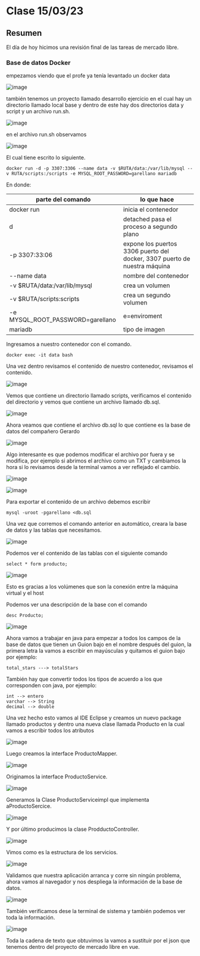 # Clase 15/03/23 #
## Resumen ##
El día de hoy hicimos una revisión final de las tareas de mercado libre.
### Base de datos Docker ###
empezamos viendo que el profe ya tenía levantado un docker data

![image](https://user-images.githubusercontent.com/123017277/225490014-03fb42e5-4c03-48e3-bc44-8e9c92db6c2e.png)

también tenemos un proyecto llamado desarrollo ejercicio en el cual hay un directorio llamado local base y dentro de este hay dos directorios  data y script y un archivo run.sh.

![image](https://user-images.githubusercontent.com/123017277/225493996-9b2238bd-833b-472b-8748-31b4581c5d45.png)

en el archivo run.sh observamos

![image](https://user-images.githubusercontent.com/123017277/225494315-eae87514-7643-4b50-9ce2-bec83ef8ad09.png)

El cual tiene escrito lo siguiente.   
```
docker run -d -p 3307:3306 --name data -v $RUTA/data:/var/lib/mysql --v RUTA/scripts:/scripts -e MYSQL_ROOT_PASSWORD=garellano mariadb
```
En donde:

| parte del comando | lo que hace |
| ----------------- | ----------- |
| docker run | inicia el contenedor |
| d | detached pasa el proceso a segundo plano |
| -p 3307:33:06 | expone los puertos 3306 puerto del docker, 3307 puerto de nuestra máquina |
| --name data | nombre del contenedor |
| -v $RUTA/data:/var/lib/mysql | crea un volumen |
| -v $RUTA/scripts:scripts | crea un segundo volumen |
| -e MYSQL_ROOT_PASSWORD=garellano | e=enviroment |
| mariadb | tipo de imagen |

Ingresamos a nuestro contenedor con el comando.
```
docker exec -it data bash
```
Una vez dentro revisamos el contenido de nuestro contenedor, revisamos el contenido.

![image](https://user-images.githubusercontent.com/123017277/225508726-4cf6f08a-a7d3-43d3-a865-12bf9f18f11f.png)

Vemos que contiene un directorio llamado scripts, verificamos el contenido del directorio y vemos que contiene un archivo llamado db.sql. 

![image](https://user-images.githubusercontent.com/123017277/225517770-8d702c92-53e8-4f82-a577-646220ac4ecf.png)

Ahora veamos que contiene el archivo db.sql lo que contiene es la base de datos del compañero Gerardo

![image](https://user-images.githubusercontent.com/123017277/225517948-5ca4500e-5e82-4eac-9b9f-21fd39842ff9.png)

Algo interesante es que podemos modificar el archivo por fuera y se modifica, por ejemplo si abrimos el archivo como un TXT y cambiamos la hora si lo revisamos desde la terminal vamos a ver reflejado el cambio.

![image](https://user-images.githubusercontent.com/123017277/225519924-430e0903-5700-4c3b-8a6f-6f22640cf359.png)


![image](https://user-images.githubusercontent.com/123017277/225519478-614deee3-6221-4d0f-886f-fbad5c802b55.png)

Para exportar el contenido de un archivo debemos escribir
```
mysql -uroot -pgarellano <db.sql
```
Una vez que corremos el comando anterior en automático, creara la base de datos y las tablas que necesitamos.

![image](https://user-images.githubusercontent.com/123017277/225522192-7cccfaf0-c4b0-4d7b-8a6f-85c5cceec9d0.png)

Podemos ver el contenido de las tablas con el siguiente comando
```
select * form producto;
```
![image](https://user-images.githubusercontent.com/123017277/225522628-fdbd295f-3cb2-489f-ad5f-cc9aa01176f6.png)

Esto es gracias a los volúmenes que son la conexión entre la máquina virtual y el host

Podemos ver una descripción de la base con el comando 
```
desc Producto;
```
![image](https://user-images.githubusercontent.com/123017277/225524044-25b6b3d1-8fd0-4a54-86ef-a49aea009751.png)

Ahora vamos a trabajar en java para empezar a todos los campos de la base de datos que tienen un Guion bajo en el nombre después del guion, la primera letra la vamos a escribir en mayúsculas y quitamos el guion bajo por ejemplo:
```
total_stars ---> totalStars
```
También hay que convertir todos los tipos de acuerdo a los que corresponden con java, por ejemplo:
```
int --> entero
varchar --> String
decimal --> double
```
Una vez hecho esto vamos al IDE Eclipse y creamos un nuevo package llamado productos y dentro una nueva clase llamada Producto en la cual vamos a escribir todos los atributos

![image](https://user-images.githubusercontent.com/123017277/225527697-dcb7a375-f323-4e06-ad35-44d3db1244cd.png)

Luego creamos la interface ProductoMapper.

![image](https://user-images.githubusercontent.com/123017277/225530334-75231eec-1dde-43ec-b3ed-6f86418e5785.png)

Originamos la interface ProductoService.

![image](https://user-images.githubusercontent.com/123017277/225530448-cf39ba5f-750f-4927-a432-e25c29a7c62e.png)

Generamos la Clase ProductoServiceimpl que implementa aProductoSercice.

![image](https://user-images.githubusercontent.com/123017277/225532754-062bc028-71e6-4ee9-b870-5adc23cf43a1.png)

Y por último producimos la clase ProdductoController.

![image](https://user-images.githubusercontent.com/123017277/225533426-6f416530-5f69-442c-ab0f-8a574c106047.png)

Vimos como es la estructura de los servicios.

![image](https://user-images.githubusercontent.com/123017277/225534981-574b8694-f9af-40b7-b607-88677a2a923c.png)

Validamos que nuestra aplicación arranca y corre sin ningún problema, ahora vamos al navegador y nos despliega la información de la base de datos.

![image](https://user-images.githubusercontent.com/123017277/225537492-a2107119-591c-46c4-a6ed-e90d2c9cab06.png)

También verificamos dese la terminal de sistema y también podemos ver toda la información.

![image](https://user-images.githubusercontent.com/123017277/225537862-a08b52b0-d6f7-4e60-95ad-d43b226f84b7.png)

Toda la cadena de texto que obtuvimos la vamos a sustituir por el json que tenemos dentro del proyecto de mercado libre en vue.
